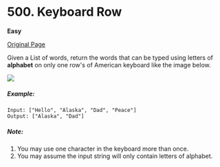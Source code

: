 # 500. Keyboard Row

**Easy**

[Original Page](https://leetcode.com/problems/keyboard-row/)

Given a List of words, return the words that can be typed using letters of __alphabet__ on only one row's of American keyboard like the image below.

![](https://assets.leetcode.com/uploads/2018/10/12/keyboard.png)

##### Example:
```
Input: ["Hello", "Alaska", "Dad", "Peace"]
Output: ["Alaska", "Dad"]
```

##### Note:
1. You may use one character in the keyboard more than once.
2. You may assume the input string will only contain letters of alphabet.
